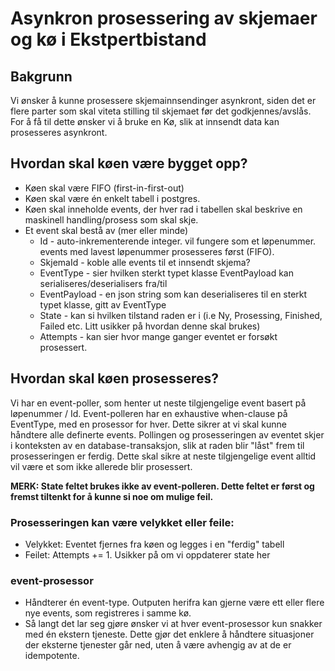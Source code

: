 # Asynkron prosessering av skjemaer og kø i Ekstpertbistand

## Bakgrunn
Vi ønsker å kunne prosessere skjemainnsendinger asynkront, siden det er flere parter som skal viteta stilling til skjemaet før det godkjennes/avslås. For å få til dette ønsker vi å bruke en Kø, slik at innsendt data kan prosesseres asynkront.

## Hvordan skal køen være bygget opp?
- Køen skal være FIFO (first-in-first-out)
- Køen skal være én enkelt tabell i postgres.
- Køen skal inneholde events, der hver rad i tabellen skal beskrive en maskinell handling/prosess som skal skje.
- Et event skal bestå av (mer eller minde)
    - Id - auto-inkrementerende integer. vil fungere som et løpenummer. events med lavest løpenummer prosesseres først (FIFO).
    - SkjemaId - koble alle events til et innsendt skjema?
    - EventType - sier hvilken sterkt typet klasse EventPayload kan serialiseres/deserialisers fra/til
    - EventPayload - en json string som kan deserialiseres til en sterkt typet klasse, gitt av EventType
    - State - kan si hvilken tilstand raden er i (i.e Ny, Prosessing, Finished, Failed etc. Litt usikker på hvordan denne skal brukes)
    - Attempts - kan sier hvor mange ganger eventet er forsøkt prosessert.

## Hvordan skal køen prosesseres?
Vi har en event-poller, som henter ut neste tilgjengelige event basert på løpenummer / Id. 
Event-polleren har en exhaustive when-clause på EventType, med en prosessor for hver. Dette sikrer at vi skal kunne håndtere alle definerte events.
Pollingen og prosesseringen av eventet skjer i konteksten av en database-transaksjon, slik at raden blir "låst" frem til prosesseringen er ferdig. Dette skal sikre at neste tilgjengelige event alltid vil være et som ikke allerede blir prosessert.

**MERK: State feltet brukes ikke av event-polleren. Dette feltet er først og fremst tiltenkt for å kunne si noe om mulige feil.**

### Prosesseringen kan være velykket eller feile:
- Velykket: Eventet fjernes fra køen og legges i en "ferdig" tabell
- Feilet: Attempts += 1. Usikker på om vi oppdaterer state her


### event-prosessor
- Håndterer én event-type. Outputen herifra kan gjerne være ett eller flere nye events, som registreres i samme kø.
- Så langt det lar seg gjøre ønsker vi at hver event-prosessor kun snakker med én ekstern tjeneste. Dette gjør det enklere å håndtere situasjoner der eksterne tjenester går ned, uten å være avhengig av at de er idempotente. 
